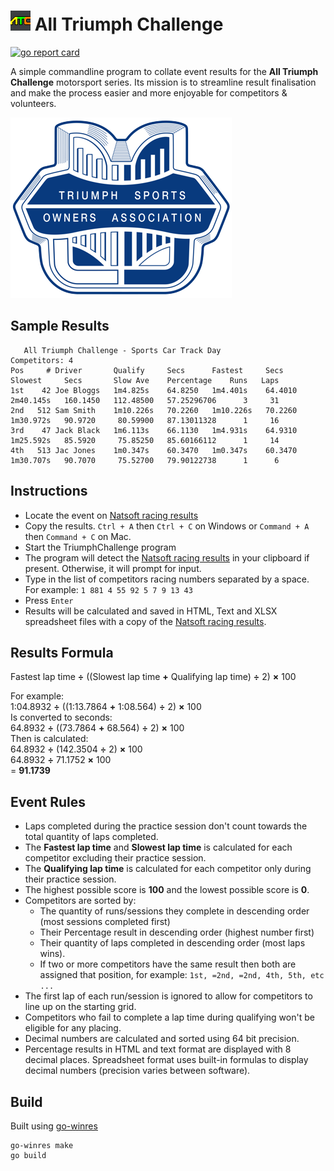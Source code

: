 # ![ATC logo](https://raw.githubusercontent.com/speedyhoon/TriumphChallenge/main/winres/32x32.png) All Triumph Challenge
[![go report card](https://goreportcard.com/badge/github.com/speedyhoon/TriumphChallenge)](https://goreportcard.com/report/github.com/speedyhoon/TriumphChallenge)

A simple commandline program to collate event results for the **All Triumph Challenge** motorsport series. Its mission is to streamline result finalisation and make the process easier and more enjoyable for competitors & volunteers.

[![All Triumph Challenge](https://raw.githubusercontent.com/speedyhoon/TriumphChallenge/master/tsoa.png)](https://www.tsoavic.com.au/)

## Sample Results
```
   All Triumph Challenge - Sports Car Track Day
Competitors: 4
Pos     # Driver       Qualify     Secs      Fastest     Secs      Slowest     Secs       Slow Ave    Percentage    Runs   Laps
1st    42 Joe Bloggs   1m4.825s    64.8250   1m4.401s    64.4010   2m40.145s   160.1450   112.48500   57.25296706      3     31
2nd   512 Sam Smith    1m10.226s   70.2260   1m10.226s   70.2260   1m30.972s   90.9720     80.59900   87.13011328      1     16
3rd    47 Jack Black   1m6.113s    66.1130   1m4.931s    64.9310   1m25.592s   85.5920     75.85250   85.60166112      1     14
4th   513 Jac Jones    1m0.347s    60.3470   1m0.347s    60.3470   1m30.707s   90.7070     75.52700   79.90122738      1      6
```

## Instructions
- Locate the event on [Natsoft racing results](http://racing.natsoft.com.au/results/)
- Copy the results. `Ctrl + A` then `Ctrl + C` on Windows or `Command + A` then `Command + C` on Mac.
- Start the TriumphChallenge program
- The program will detect the [Natsoft racing results](http://racing.natsoft.com.au/results/) in your clipboard if present. Otherwise, it will prompt for input.
- Type in the list of competitors racing numbers separated by a space.\
  For example: `1 881 4 55 92 5 7 9 13 43`
- Press `Enter`
- Results will be calculated and saved in HTML, Text and XLSX spreadsheet files with a copy of the [Natsoft racing results](http://racing.natsoft.com.au/results/).


## Results Formula
Fastest lap time **÷** ((Slowest lap time **+** Qualifying lap time) **÷** 2) **×** 100

For example:
\
1:04.8932 **÷** ((1:13.7864 **+** 1:08.564) **÷** 2) **×** 100
\
Is converted to seconds:
\
64.8932 **÷** ((73.7864 **+** 68.564) **÷** 2) **×** 100
\
Then is calculated:
\
64.8932 **÷** (142.3504 **÷** 2) **×** 100
\
64.8932 **÷** 71.1752 **×** 100
\
= **91.1739**


## Event Rules
- Laps completed during the practice session don't count towards the total quantity of laps completed.
- The **Fastest lap time** and **Slowest lap time** is calculated for each competitor excluding their practice session.
- The **Qualifying lap time** is calculated for each competitor only during their practice session.
- The highest possible score is **100** and the lowest possible score is **0**.
- Competitors are sorted by:
  - The quantity of runs/sessions they complete in descending order (most sessions completed first)
  - Their Percentage result in descending order (highest number first)
  - Their quantity of laps completed in descending order (most laps wins).
  - If two or more competitors have the same result then both are assigned that position, for example: `1st, =2nd, =2nd, 4th, 5th, etc ...`
- The first lap of each run/session is ignored to allow for competitors to line up on the starting grid.
- Competitors who fail to complete a lap time during qualifying won't be eligible for any placing. 
- Decimal numbers are calculated and sorted using 64 bit precision.
- Percentage results in HTML and text format are displayed with 8 decimal places. Spreadsheet format uses built-in formulas to display decimal numbers (precision varies between software).

## Build
Built using [go-winres](https://github.com/tc-hib/go-winres)
```
go-winres make
go build
```